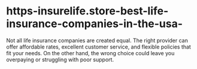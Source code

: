 # https-insurelife.store-best-life-insurance-companies-in-the-usa-
Not all life insurance companies are created equal. The right provider can offer affordable rates, excellent customer service, and flexible policies that fit your needs. On the other hand, the wrong choice could leave you overpaying or struggling with poor support.
